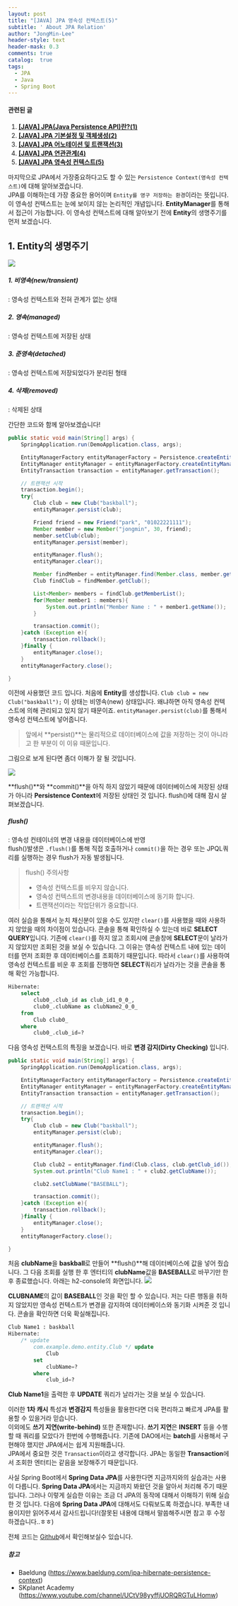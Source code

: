 ```yaml
---
layout: post
title: "[JAVA] JPA 영속성 컨텍스트(5)"
subtitle: ' About JPA Relation'
author: "JongMin-Lee"
header-style: text
header-mask: 0.3
comments: true
catalog:  true
tags:
  - JPA
  - Java
  - Spring Boot
---
```

#### 관련된 글
1. **[[JAVA] JPA(Java Persistence API)란?(1)](/2020/02/09/jpa1)**
2. **[[JAVA] JPA 기본설정 및 객체생성(2)](/2020/02/09/jpa2)**
3. **[[JAVA] JPA 어노테이션 및 트랜잭션(3)](/2020/02/10/jpa3)**
4. **[[JAVA] JPA 연관관계(4)](/2020/02/10/jpa4)**
5. **[[JAVA] JPA 영속성 컨텍스트(5)](/2020/02/11/jpa5)**

마지막으로 JPA에서 가장중요하다고도 할 수 있는 `Persistence Context(영속성 컨텍스트)`에 대해 알아보겠습니다.  
JPA를 이해하는데 가장 중요한 용어이며 `Entity를 영구 저장하는 환경`이라는 뜻입니다. 이 영속성 컨텍스트는 눈에 보이지 않는 논리적인 개념입니다. **EntityManager**를 통해서 접근이 가능합니다. 이 영속성 컨텍스트에 대해 알아보기 전에 **Entity**의 생명주기를 먼저 보겠습니다.

## 1. Entity의 생명주기
<img src="/img/in-post/jpa_orm/entity_rifecycle.png" >

##### 1. 비영속(new/transient)
: 영속성 컨텍스트와 전혀 관계가 없는 상태
##### 2. 영속(managed)
: 영속성 컨텍스트에 저장된 상태
##### 3. 준영속(detached)
: 영속성 컨텍스트에 저장되었다가 분리된 형태
##### 4. 삭제(removed)
: 삭제된 상태

간단한 코드와 함께 알아보겠습니다!
```java
public static void main(String[] args) {
    SpringApplication.run(DemoApplication.class, args);

    EntityManagerFactory entityManagerFactory = Persistence.createEntityManagerFactory("jongmin");
    EntityManager entityManager = entityManagerFactory.createEntityManager();
    EntityTransaction transaction = entityManager.getTransaction();

    // 트랜잭션 시작
    transaction.begin();
    try{
        Club club = new Club("baskball");
        entityManager.persist(club);

        Friend friend = new Friend("park", "01022221111");
        Member member = new Member("jongmin", 30, friend);
        member.setClub(club);
        entityManager.persist(member);

        entityManager.flush();
        entityManager.clear();

        Member findMember = entityManager.find(Member.class, member.getMember_id());
        Club findClub = findMember.getClub();

        List<Member> members = findClub.getMemberList();
        for(Member member1 : members){
            System.out.println("Member Name : " + member1.getName());
        }

        transaction.commit();
    }catch (Exception e){
        transaction.rollback();
    }finally {
        entityManager.close();
    }
    entityManagerFactory.close();

}
```
이전에 사용했던 코드 입니다. 처음에 **Entity**를 생성합니다. `Club club = new Club("baskball");` 이 상태는 비영속(new) 상태입니다. 왜냐하면 아직 영속성 컨텍스트에 의해 관리되고 있지 않기 때문이죠. `entityManager.persist(club)`를 통해서 영속성 컨텍스트에 넣어줍니다.  
> 앞에서 **persist()**는 물리적으로 데이터베이스에 값을 저장하는 것이 아니라고 한 부분이 이 이유 때문입니다.  

그림으로 보게 된다면 좀더 이해가 잘 될 것입니다.

<img src="/img/in-post/jpa_orm/db.png">

**flush()**와 **commit()**을 아직 하지 않았기 때문에 데이터베이스에 저장된 상태가 아니라 **Persistence Context**에 저장된 상태인 것 입니다. flush()에 대해 잠시 살펴보겠습니다.  
##### flush()
: 영속성 컨테이너의 변경 내용을 데이터베이스에 반영  
flush()발생은 `.flush()`를 통해 직접 호출하거나 `commit()`을 하는 경우 또는 JPQL쿼리를 실행하는 경우 flush가 자동 발생됩니다.
> flush() 주의사항  
> - 영속성 컨텍스트를 비우지 않습니다.  
> - 영속성 컨텍스트의 변경내용을 데이터베이스에 동기화 합니다.  
> - 트랜잭션이라는 작업단위가 중요합니다.  

여러 실습을 통해서 눈치 채신분이 있을 수도 있지만 `clear()`를 사용했을 때와 사용하지 않았을 때의 차이점이 있습니다. 콘솔을 통해 확인하실 수 있는데 바로 **SELECT QUERY**입니다. 기존에 `clear()`를 하지 않고 조회시에 콘솔창에 **SELECT**문이 날라가지 않았지만 조회된 것을 보실 수 있습니다. 그 이유는 영속성 컨텍스트 내에 있는 데이터를 먼저 조회한 후 데이터베이스를 조회하기 때문입니다. 따라서 `clear()`를 사용하여 영속성 컨텍스트를 비운 후 조회를 진행하면 **SELECT**쿼리가 날라가는 것을 콘솔을 통해 확인 가능합니다.
```SQL
Hibernate: 
    select
        club0_.club_id as club_id1_0_0_,
        club0_.clubName as clubName2_0_0_ 
    from
        Club club0_ 
    where
        club0_.club_id=?
```
다음 영속성 컨택스트의 특징을 보겠습니다. 바로 **변경 감지(Dirty Checking)** 입니다.
```java
public static void main(String[] args) {
    SpringApplication.run(DemoApplication.class, args);

    EntityManagerFactory entityManagerFactory = Persistence.createEntityManagerFactory("jongmin");
    EntityManager entityManager = entityManagerFactory.createEntityManager();
    EntityTransaction transaction = entityManager.getTransaction();

    // 트랜잭션 시작
    transaction.begin();
    try{
        Club club = new Club("baskball");
        entityManager.persist(club);

        entityManager.flush();
        entityManager.clear();

        Club club2 = entityManager.find(Club.class, club.getClub_id());
        System.out.println("Club Name1 : " + club2.getClubName());

        club2.setClubName("BASEBALL");

        transaction.commit();
    }catch (Exception e){
        transaction.rollback();
    }finally {
        entityManager.close();
    }
    entityManagerFactory.close();

}
```
처음 **clubName**을 **baskball**로 만들어 **flush()**해 데이터베이스에 값을 넣어 줬습니다. 그 다음 조회를 실행 한 후 엔터티의 **clubName**값을 **BASEBALL**로 바꾸기만 한 후 종료했습니다. 아래는 h2-console의 화면입니다.
<img src="/img/in-post/jpa_orm/h2.png">

**CLUBNAME**의 값이 **BASEBALL**인 것을 확인 할 수 있습니다. 저는 다른 행동을 취하지 않았지만 영속성 컨텍스트가 변경을 감지하여 데이터베이스와 동기화 시켜준 것 입니다. 콘솔을 확인하면 더욱 확실해집니다.
```SQL
Club Name1 : baskball
Hibernate: 
    /* update
        com.example.demo.entity.Club */ update
            Club 
        set
            clubName=? 
        where
            club_id=?
```
**Club Name1**을 출력한 후 **UPDATE** 쿼리가 날라가는 것을 보실 수 있습니다.

이러한 **1차 캐시** 특성과 **변경감지** 특성들을 활용한다면 더욱 편리하고 빠르게 JPA를 활용할 수 있을거라 믿습니다.  
이외에도 **쓰기 지연(write-behind)** 또한 존재합니다. **쓰기 지연**은 **INSERT** 등을 수행할 때 쿼리를 모았다가 한번에 수행해줍니다. 기존에 DAO에서는 **batch**를 사용해서 구현해야 했지만 JPA에서는 쉽게 지원해줍니다.  
JPA에서 중요한 것은 `Transaction`이라고 생각합니다. JPA는 동일한 **Transaction**에서 조회한 엔터티는 같음을 보장해주기 때문입니다. 

사실 Spring Boot에서 **Spring Data JPA**를 사용한다면 지금까지와의 실습과는 사용이 다릅니다. **Spring Data JPA**에서는 지금까지 봐왔던 것을 알아서 처리해 주기 때문입니다. 그러나 이렇게 실습한 이유는 조금 더 JPA의 동작에 대해서 이해하기 위해 실습한 것 입니다. 다음에 **Spring Data JPA**에 대해서도 다뤄보도록 하겠습니다. 부족한 내용이지만 읽어주셔서 감사드립니다!(잘못된 내용에 대해서 말씀해주시면 참고 후 수정하겠습니다..ㅎㅎ)

전체 코드는 [Github](https://github.com/JongMinLee0/java-persistence-api)에서 확인해보실수 있습니다.

##### 참고
- Baeldung (https://www.baeldung.com/jpa-hibernate-persistence-context)
- SKplanet Academy (https://www.youtube.com/channel/UCtV98yyffjUORQRGTuLHomw)